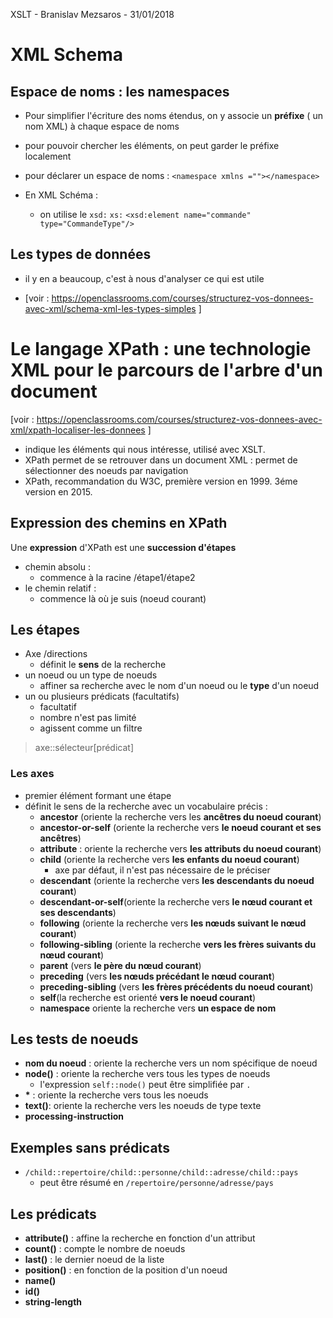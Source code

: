 XSLT - Branislav Mezsaros - 31/01/2018

# XML Schema

## Espace de noms : les namespaces

* Pour simplifier l'écriture des noms étendus, on y associe un **préfixe** ( un nom XML) à chaque espace de noms 

* pour pouvoir chercher les éléments, on peut garder le préfixe localement 

* pour déclarer un espace de noms : `<namespace xmlns =""></namespace>`

* En XML Schéma : 
	* on utilise le `xsd:` `xs:`
	`<xsd:element name="commande" type="CommandeType"/>`

## Les types de données 

* il y en a beaucoup, c'est à nous d'analyser ce qui est utile

* [voir : https://openclassrooms.com/courses/structurez-vos-donnees-avec-xml/schema-xml-les-types-simples ]

# Le langage XPath : une technologie XML pour le parcours de l'arbre d'un document
[voir : https://openclassrooms.com/courses/structurez-vos-donnees-avec-xml/xpath-localiser-les-donnees ]

* indique les éléments qui nous intéresse, utilisé avec XSLT. 
* XPath permet de se retrouver dans un document XML : permet de sélectionner des noeuds par navigation
* XPath, recommandation du W3C, première version en 1999. 3éme version en 2015.

## Expression des chemins en XPath 

Une **expression** d'XPath est une **succession d'étapes**

* chemin absolu : 
	* commence à la racine /étape1/étape2
* le chemin relatif : 
	* commence là où je suis (noeud courant)

## Les étapes

* Axe /directions
	* définit le **sens** de la recherche
* un noeud ou un type de noeuds
	* affiner sa recherche avec le nom d'un noeud ou le **type** d'un noeud
* un ou plusieurs prédicats (facultatifs)
	* facultatif
	* nombre n'est pas limité
	* agissent comme un filtre 

>axe::sélecteur[prédicat]

### Les axes 
* premier élément formant une étape
* définit le sens de la recherche avec un vocabulaire précis : 
	* **ancestor** (oriente la recherche vers les **ancêtres du noeud courant**)
	* **ancestor-or-self** (oriente la recherche vers **le noeud courant et ses ancêtres**)
	* **attribute** : oriente la recherche vers **les attributs du noeud courant**)
	* **child** (oriente la recherche vers **les enfants du noeud courant**)
		* axe par défaut, il n'est pas nécessaire de le préciser
	* **descendant** (oriente la recherche vers **les descendants du noeud courant**)
	* **descendant-or-self**(oriente la recherche vers **le nœud courant et ses descendants**)
	* **following** (oriente la recherche vers **les nœuds suivant le nœud courant**)
	* **following-sibling** (oriente la recherche **vers les frères suivants du nœud courant**)
	* **parent** (vers **le père du nœud courant**)
	* **preceding** (vers **les nœuds précédant le nœud courant**)
	* **preceding-sibling** (vers **les frères précédents du noeud courant**)
	* **self**(la recherche est orienté **vers le noeud courant**)
	* **namespace** oriente la recherche vers **un espace de nom**

## Les tests de noeuds

* **nom du noeud** : oriente la recherche vers un nom spécifique de noeud
* **node()** : oriente la recherche vers tous les types de noeuds
	* l'expression `self::node()` peut être simplifiée par `.`
* **\*** : oriente la recherche vers tous les noeuds
* **text()**: oriente la recherche vers les noeuds de type texte
* **processing-instruction**

## Exemples sans prédicats

* `/child::repertoire/child::personne/child::adresse/child::pays`
	* peut être résumé en  `/repertoire/personne/adresse/pays`

## Les prédicats 

* **attribute()** : affine la recherche en fonction d'un attribut
* **count()** : compte le nombre de noeuds
* **last()** : le dernier noeud de la liste
* **position()** : en fonction de la position d'un noeud
* **name()**
* **id()**
* **string-length**